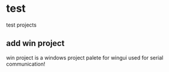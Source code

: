 
# test
test projects 

## add win project
win project is a windows project palete for wingui used for serial communication!
